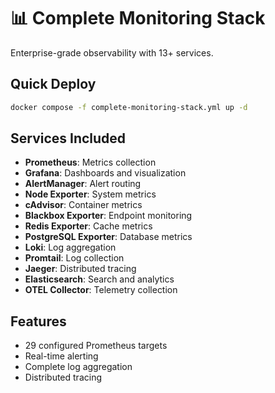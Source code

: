 # 📊 Complete Monitoring Stack

Enterprise-grade observability with 13+ services.

## Quick Deploy
```bash
docker compose -f complete-monitoring-stack.yml up -d
```

## Services Included
- **Prometheus**: Metrics collection
- **Grafana**: Dashboards and visualization
- **AlertManager**: Alert routing
- **Node Exporter**: System metrics
- **cAdvisor**: Container metrics
- **Blackbox Exporter**: Endpoint monitoring
- **Redis Exporter**: Cache metrics
- **PostgreSQL Exporter**: Database metrics
- **Loki**: Log aggregation
- **Promtail**: Log collection
- **Jaeger**: Distributed tracing
- **Elasticsearch**: Search and analytics
- **OTEL Collector**: Telemetry collection

## Features
- 29 configured Prometheus targets
- Real-time alerting
- Complete log aggregation
- Distributed tracing